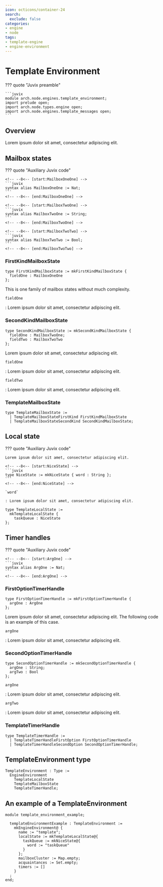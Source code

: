 ```yaml
---
icon: octicons/container-24
search:
  exclude: false
categories:
- engine
- node
tags:
- template-engine
- engine-environment
---
```


# Template Environment

??? quote "Juvix preamble"

    ```juvix
    module arch.node.engines.template_environment;
    import prelude open;
    import arch.node.types.engine open;
    import arch.node.engines.template_messages open;
    ```

## Overview

Lorem ipsum dolor sit amet, consectetur adipiscing elit.

## Mailbox states

??? quote "Auxiliary Juvix code"

    <!-- --8<-- [start:MailboxOneOne] -->
    ```juvix
    syntax alias MailboxOneOne := Nat;
    ```
    <!-- --8<-- [end:MailboxOneOne] -->

    <!-- --8<-- [start:MailboxTwoOne] -->
    ```juvix
    syntax alias MailboxTwoOne := String;
    ```
    <!-- --8<-- [end:MailboxTwoOne] -->

    <!-- --8<-- [start:MailboxTwoTwo] -->
    ```juvix
    syntax alias MailboxTwoTwo := Bool;
    ```
    <!-- --8<-- [end:MailboxTwoTwo] -->

### FirstKindMailboxState

<!-- --8<-- [start:FirstKindMailboxState] -->
```juvix
type FirstKindMailboxState := mkFirstKindMailboxState {
  fieldOne : MailboxOneOne
};
```
<!-- --8<-- [end:FirstKindMailboxState] -->


This is one family of mailbox states without much complexity.

`fieldOne`

: Lorem ipsum dolor sit amet, consectetur adipiscing elit.

### SecondKindMailboxState

<!-- --8<-- [start:SecondKindMailboxState] -->
```juvix
type SecondKindMailboxState := mkSecondKindMailboxState {
  fieldOne : MailboxTwoOne;
  fieldTwo : MailboxTwoTwo
};
```
<!-- --8<-- [end:SecondKindMailboxState] -->

Lorem ipsum dolor sit amet, consectetur adipiscing elit.

`fieldOne`

: Lorem ipsum dolor sit amet, consectetur adipiscing elit.

`fieldTwo`

: Lorem ipsum dolor sit amet, consectetur adipiscing elit.

### TemplateMailboxState

<!-- --8<-- [start:TemplateMailboxState] -->
```juvix
type TemplateMailboxState :=
  | TemplateMailboxStateFirstKind FirstKindMailboxState
  | TemplateMailboxStateSecondKind SecondKindMailboxState;
```
<!-- --8<-- [end:TemplateMailboxState] -->

## Local state

??? quote "Auxiliary Juvix code"

    Lorem ipsum dolor sit amet, consectetur adipiscing elit.

    <!-- --8<-- [start:NiceState] -->
    ```juvix
    type NiceState := mkNiceState { word : String };
    ```
    <!-- --8<-- [end:NiceState] -->

    `word`

    : Lorem ipsum dolor sit amet, consectetur adipiscing elit.

<!-- --8<-- [start:TemplateLocalState] -->
```juvix
type TemplateLocalState :=
  mkTemplateLocalState {
    taskQueue : NiceState
};
```
<!-- --8<-- [end:TemplateLocalState] -->

## Timer handles

??? quote "Auxiliary Juvix code"

    <!-- --8<-- [start:ArgOne] -->
    ```juvix
    syntax alias ArgOne := Nat;
    ```
    <!-- --8<-- [end:ArgOne] -->

### FirstOptionTimerHandle

<!-- --8<-- [start:FirstOptionTimerHandle] -->
```juvix
type FirstOptionTimerHandle := mkFirstOptionTimerHandle {
  argOne : ArgOne
};
```
<!-- --8<-- [end:FirstOptionTimerHandle] -->

Lorem ipsum dolor sit amet, consectetur adipiscing elit. The following code is
an example of this case.

`argOne`

: Lorem ipsum dolor sit amet, consectetur adipiscing elit.

### SecondOptionTimerHandle

<!-- --8<-- [start:SecondOptionTimerHandle] -->
```juvix
type SecondOptionTimerHandle := mkSecondOptionTimerHandle {
  argOne : String;
  argTwo : Bool
};
```
<!-- --8<-- [end:SecondOptionTimerHandle] -->

`argOne`

: Lorem ipsum dolor sit amet, consectetur adipiscing elit.

`argTwo`

: Lorem ipsum dolor sit amet, consectetur adipiscing elit.

### TemplateTimerHandle

<!-- --8<-- [start:TemplateTimerHandle] -->
```juvix
type TemplateTimerHandle :=
  | TemplateTimerHandleFirstOption FirstOptionTimerHandle
  | TemplateTimerHandleSecondOption SecondOptionTimerHandle;
```
<!-- --8<-- [end:TemplateTimerHandle] -->

## TemplateEnvironment type

<!-- --8<-- [start:TemplateEnvironment] -->
```juvix
TemplateEnvironment : Type :=
  EngineEnvironment
    TemplateLocalState
    TemplateMailboxState
    TemplateTimerHandle;
```
<!-- --8<-- [end:TemplateEnvironment] -->

## An example of a TemplateEnvironment

<!-- --8<-- [start:templateEnvironmentExample] -->
```juvix extract-module-statements
module template_environment_example;

  templateEnvironmentExample : TemplateEnvironment :=
    mkEngineEnvironment@ {
      name := "template";
      localState := mkTemplateLocalState@{
        taskQueue := mkNiceState@{
          word := "taskQueue"
        }
      };
      mailboxCluster := Map.empty;
      acquaintances := Set.empty;
      timers := []
    }
  ;
end;
```
<!-- --8<-- [end:templateEnvironmentExample] -->
